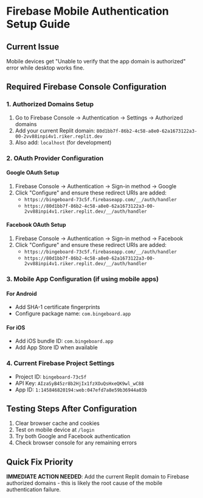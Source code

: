 # Firebase Mobile Authentication Setup Guide

## Current Issue
Mobile devices get "Unable to verify that the app domain is authorized" error while desktop works fine.

## Required Firebase Console Configuration

### 1. Authorized Domains Setup
1. Go to Firebase Console → Authentication → Settings → Authorized domains
2. Add your current Replit domain: `80d1bb7f-86b2-4c58-a8e0-62a1673122a3-00-2vv88inpi4v1.riker.replit.dev`
3. Also add: `localhost` (for development)

### 2. OAuth Provider Configuration

#### Google OAuth Setup
1. Firebase Console → Authentication → Sign-in method → Google
2. Click "Configure" and ensure these redirect URIs are added:
   - `https://bingeboard-73c5f.firebaseapp.com/__/auth/handler`
   - `https://80d1bb7f-86b2-4c58-a8e0-62a1673122a3-00-2vv88inpi4v1.riker.replit.dev/__/auth/handler`

#### Facebook OAuth Setup
1. Firebase Console → Authentication → Sign-in method → Facebook
2. Click "Configure" and ensure these redirect URIs are added:
   - `https://bingeboard-73c5f.firebaseapp.com/__/auth/handler`
   - `https://80d1bb7f-86b2-4c58-a8e0-62a1673122a3-00-2vv88inpi4v1.riker.replit.dev/__/auth/handler`

### 3. Mobile App Configuration (if using mobile apps)

#### For Android
- Add SHA-1 certificate fingerprints
- Configure package name: `com.bingeboard.app`

#### For iOS
- Add iOS bundle ID: `com.bingeboard.app`
- Add App Store ID when available

### 4. Current Firebase Project Settings
- Project ID: `bingeboard-73c5f`
- API Key: `AIzaSyB45zr8b2HjIx1fzXOuQsHxeQK9wl_wC88`
- App ID: `1:145846820194:web:047efd7a8e59b36944a03b`

## Testing Steps After Configuration
1. Clear browser cache and cookies
2. Test on mobile device at `/login`
3. Try both Google and Facebook authentication
4. Check browser console for any remaining errors

## Quick Fix Priority
**IMMEDIATE ACTION NEEDED**: Add the current Replit domain to Firebase authorized domains - this is likely the root cause of the mobile authentication failure.